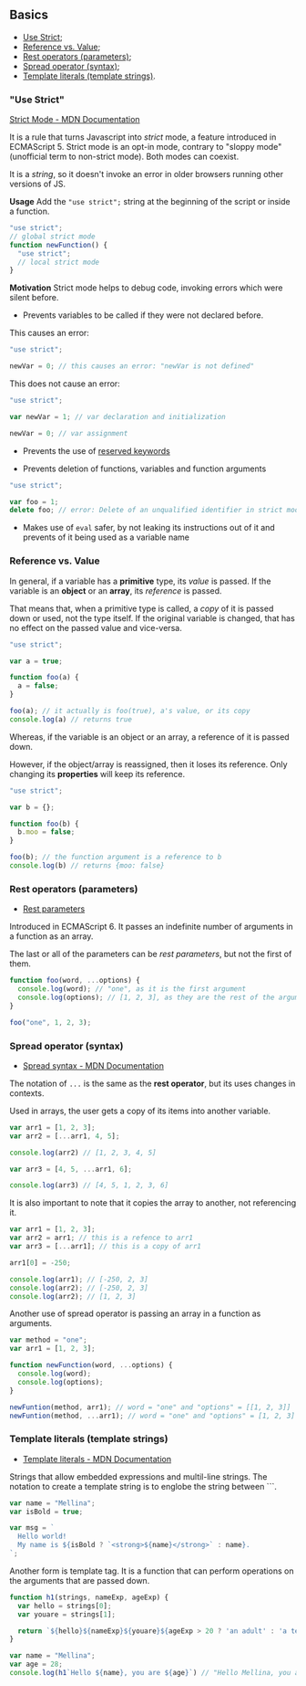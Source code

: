 ## Basics

- [Use Strict](#use-strict);
- [Reference vs. Value](#reference-vs-value);
- [Rest operators (parameters)](#rest-operators-parameters);
- [Spread operator (syntax)](#spread-operator-syntax);
- [Template literals (template strings)](#template-literals-template-strings).

### "Use Strict"
[Strict Mode - MDN Documentation](https://developer.mozilla.org/en-US/docs/Web/JavaScript/Reference/Strict_mode)

It is a rule that turns Javascript into _strict_ mode, a feature introduced in ECMAScript 5. Strict mode is an opt-in mode, contrary to "sloppy mode" (unofficial term to non-strict mode). Both modes can coexist.

It is a _string_, so it doesn't invoke an error in older browsers running other versions of JS.

**Usage**
Add the `"use strict";` string at the beginning of the script or inside a function.

```javascript
"use strict";
// global strict mode
function newFunction() {
  "use strict";
  // local strict mode
}
```

**Motivation**
Strict mode helps to debug code, invoking errors which were silent before.

- Prevents variables to be called if they were not declared before.

This causes an error:
```javascript
"use strict";

newVar = 0; // this causes an error: "newVar is not defined"
```

This does not cause an error:
```javascript
"use strict";

var newVar = 1; // var declaration and initialization

newVar = 0; // var assignment
```

- Prevents the use of [reserved keywords](https://developer.mozilla.org/en-US/docs/Web/JavaScript/Reference/Lexical_grammar#Keywords)

- Prevents deletion of functions, variables and function arguments

```javascript
"use strict";

var foo = 1;
delete foo; // error: Delete of an unqualified identifier in strict mode.
```

- Makes use of `eval` safer, by not leaking its instructions out of it and prevents of it being used as a variable name


### Reference vs. Value
In general, if a variable has a **primitive** type, its *value* is passed. If the variable is an **object** or an **array**, its *reference* is passed.

That means that, when a primitive type is called, a _copy_ of it is passed down or used, not the type itself. If the original variable is changed, that has no effect on the passed value and vice-versa.

```javascript
"use strict";

var a = true;

function foo(a) {
  a = false;
}

foo(a); // it actually is foo(true), a's value, or its copy
console.log(a) // returns true
```

Whereas, if the variable is an object or an array, a reference of it is passed down.

However, if the object/array is reassigned, then it loses its reference. Only changing its **properties** will keep its reference.

```javascript
"use strict";

var b = {};

function foo(b) {
  b.moo = false;
}

foo(b); // the function argument is a reference to b
console.log(b) // returns {moo: false}
```


### Rest operators (parameters)
- [Rest parameters](https://developer.mozilla.org/en-US/docs/Web/JavaScript/Reference/Functions/rest_parameters)

Introduced in ECMAScript 6. It passes an indefinite number of arguments in a function as an array.

The last or all of the parameters can be _rest parameters_, but not the first of them.

```javascript
function foo(word, ...options) {
  console.log(word); // "one", as it is the first argument
  console.log(options); // [1, 2, 3], as they are the rest of the arguments
}

foo("one", 1, 2, 3);
```

### Spread operator (syntax)
- [Spread syntax - MDN Documentation](https://developer.mozilla.org/en-US/docs/Web/JavaScript/Reference/Operators/Spread_syntax)

The notation of `...` is the same as the **rest operator**, but its uses changes in contexts. 

Used in arrays, the user gets a copy of its items into another variable.

```javascript
var arr1 = [1, 2, 3];
var arr2 = [...arr1, 4, 5];

console.log(arr2) // [1, 2, 3, 4, 5]

var arr3 = [4, 5, ...arr1, 6];

console.log(arr3) // [4, 5, 1, 2, 3, 6]
```

It is also important to note that it copies the array to another, not referencing it.

```javascript
var arr1 = [1, 2, 3];
var arr2 = arr1; // this is a refence to arr1
var arr3 = [...arr1]; // this is a copy of arr1

arr1[0] = -250;

console.log(arr1); // [-250, 2, 3] 
console.log(arr2); // [-250, 2, 3]
console.log(arr2); // [1, 2, 3]
```

Another use of spread operator is passing an array in a function as arguments.

```javascript
var method = "one";
var arr1 = [1, 2, 3];

function newFunction(word, ...options) {
  console.log(word);
  console.log(options);
}

newFuntion(method, arr1); // word = "one" and "options" = [[1, 2, 3]]
newFuntion(method, ...arr1); // word = "one" and "options" = [1, 2, 3]
```

### Template literals (template strings)
- [Template literals - MDN Documentation](https://developer.mozilla.org/en-US/docs/Web/JavaScript/Reference/Template_literals)

Strings that allow embedded expressions and multil-line strings. The notation to create a template string is to englobe the string between `\``.

```javascript
var name = "Mellina";
var isBold = true;

var msg = `
  Hello world!
  My name is ${isBold ? `<strong>${name}</strong>` : name}.
`;
```

Another form is template tag. It is a function that can perform operations on the arguments that are passed down.

```javascript
function h1(strings, nameExp, ageExp) {
  var hello = strings[0];
  var youare = strings[1];

  return `${hello}${nameExp}${youare}${ageExp > 20 ? 'an adult' : 'a teenager'}`;
}

var name = "Mellina";
var age = 28;
console.log(h1`Hello ${name}, you are ${age}`) // "Hello Mellina, you are an adult"
```
